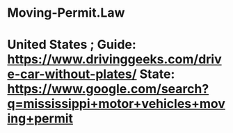 # Moving-Permit.Law
# United States ; Guide: https://www.drivinggeeks.com/drive-car-without-plates/ State: https://www.google.com/search?q=mississippi+motor+vehicles+moving+permit
